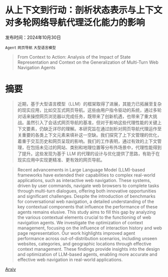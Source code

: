 # 从上下文到行动：剖析状态表示与上下文对多轮网络导航代理泛化能力的影响

发布时间：2024年10月30日

`Agent` `网页导航` `大型语言模型`

> From Context to Action: Analysis of the Impact of State Representation and Context on the Generalization of Multi-Turn Web Navigation Agents

# 摘要

> 近期，基于大型语言模型（LLM）的框架取得了进展，其能力已拓展至复杂的现实应用，比如交互式网页导航。这些由用户指令驱动的系统，通过多轮对话来操控网页浏览器以完成任务，既带来了创新机遇，也带来了重大挑战。虽然引入了会话式网页导航的基准，但对于影响这些代理性能的关键上下文要素，仍缺乏详尽的理解。本研究旨在通过剖析对网页导航代理运作至关重要的各类上下文元素来填补这一空缺。我们探究了上下文管理的优化，着重于交互历史和网页呈现的影响。我们的工作表明，通过有效的上下文管理，在包括未见过的网站、类别和地理位置等分布外场景中，代理性能得到了提升。这些发现为基于 LLM 的代理的设计与优化提供了思路，有助于在现实应用中实现更精准、更有效的网页导航。

> Recent advancements in Large Language Model (LLM)-based frameworks have extended their capabilities to complex real-world applications, such as interactive web navigation. These systems, driven by user commands, navigate web browsers to complete tasks through multi-turn dialogues, offering both innovative opportunities and significant challenges. Despite the introduction of benchmarks for conversational web navigation, a detailed understanding of the key contextual components that influence the performance of these agents remains elusive. This study aims to fill this gap by analyzing the various contextual elements crucial to the functioning of web navigation agents. We investigate the optimization of context management, focusing on the influence of interaction history and web page representation. Our work highlights improved agent performance across out-of-distribution scenarios, including unseen websites, categories, and geographic locations through effective context management. These findings provide insights into the design and optimization of LLM-based agents, enabling more accurate and effective web navigation in real-world applications.

[Arxiv](https://arxiv.org/abs/2410.23555)